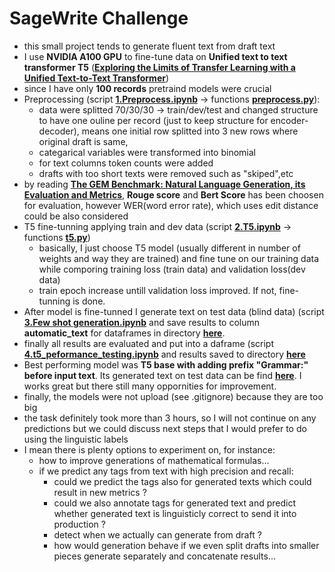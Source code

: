 # SageWrite Challenge

- this small project tends to generate fluent text from draft text
- I use **NVIDIA A100 GPU** to fine-tune data on **Unified text to text transformer T5** ([**Exploring the Limits of Transfer Learning with a Unified
Text-to-Text Transformer**](https://arxiv.org/pdf/1910.10683.pdf))
- since I have only **100 records** pretraind models were crucial
- Preprocessing (script [**1.Preprocess.ipynb**](https://github.com/petervajdecka02947/SageWrite/blob/main/1.Preprocess.ipynb) -> functions  [**preprocess.py**](https://github.com/petervajdecka02947/SageWrite/blob/main/utils/preprocess.py)):
   - data were splitted 70/30/30 -> train/dev/test and changed structure to have one ouline per record (just to keep structure for encoder-decoder), means one initial row     splitted into 3 new rows where original draft is same, 
   - categarical variables were transformed into binomial 
   - for text columns token counts were added
   - drafts with too short texts were removed such as "skiped",etc 
 - by reading  [**The GEM Benchmark: Natural Language Generation, its Evaluation and Metrics**](https://arxiv.org/pdf/2102.01672.pdf), **Rouge score** and **Bert Score** has been choosen for evaluation, however WER(word error rate), which uses edit distance could be also considered
 - T5 fine-tunning applying train and dev data (script [**2.T5.ipynb**](https://github.com/petervajdecka02947/SageWrite/blob/main/2.T5.ipynb) -> functions  [**t5.py**](https://github.com/petervajdecka02947/SageWrite/blob/main/utils/t5.py))
   - basically, I just choose T5 model (usually different in number of weights and way they are trained) and fine tune on our training data while comporing training loss (train data) and validation loss(dev data)  
   - train epoch increase untill validation loss improved. If not, fine-tunning is done.
 - After model is fine-tunned I generate text on test data (blind data) (script [**3.Few shot generation.ipynb**](https://github.com/petervajdecka02947/SageWrite/blob/main/3.Few%20shot%20generation.ipynb) and save results to column **automatic_text** for dataframes in directory [**here**](https://github.com/petervajdecka02947/SageWrite/tree/main/Data/Generation).
 - finally all results are evaluated and put into a daframe (script [**4.t5_peformance_testing.ipynb**](https://github.com/petervajdecka02947/SageWrite/blob/main/4.t5_peformance_testing.ipynb) and results saved to directory [**here**](https://github.com/petervajdecka02947/SageWrite/tree/main/Data/Results)
 - Best performing model was **T5 base with adding prefix "Grammar:" before input text**. Its generated text on test data can be find [**here**](https://github.com/petervajdecka02947/SageWrite/blob/main/Data/Generation/generated_d-t5-t5-base_grammar.csv). I works great but there still many oppornities for improvement.
 - finally, the models were not upload (see .gitignore) because they are too big 
 - the task definitely took more than 3 hours, so I will not continue on any predictions but we could discuss next steps that I would prefer to do using the linguistic labels
 - I mean there is plenty options to experiment on, for instance:
   -  how to improve generations of mathematical formulas...
   -  if we predict any tags from text with high precision and recall:
      - could we predict the tags also for generated texts which could result in new metrics ?
      - could we also annotate tags for generated text and predict whether generated text is linguisticly correct to send it into production ?
      - detect when we actually can generate from draft ? 
      -  how would generation behave if we even split drafts into smaller pieces generate separately and concatenate results...
  


  
